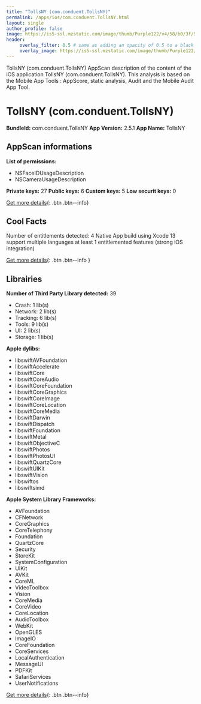 ```yaml
---
title: "TollsNY (com.conduent.TollsNY)"
permalink: /apps/ios/com.conduent.TollsNY.html
layout: single
author_profile: false
image: https://is5-ssl.mzstatic.com/image/thumb/Purple122/v4/58/b0/3f/58b03f3f-9be3-d84a-2655-ffa77835b526/AppIcon-0-0-1x_U007emarketing-0-0-0-6-0-0-sRGB-0-0-0-GLES2_U002c0-512MB-85-220-0-0.png/512x512bb.jpg
header: 
     overlay_filter: 0.5 # same as adding an opacity of 0.5 to a black background
     overlay_image: https://is5-ssl.mzstatic.com/image/thumb/Purple122/v4/58/b0/3f/58b03f3f-9be3-d84a-2655-ffa77835b526/AppIcon-0-0-1x_U007emarketing-0-0-0-6-0-0-sRGB-0-0-0-GLES2_U002c0-512MB-85-220-0-0.png/512x512bb.jpg
---
```

TollsNY (com.conduent.TollsNY) AppScan description of the content of the iOS application TollsNY (com.conduent.TollsNY). This analysis is based on the Mobile App Tools : AppScore, static analysis, Audit and the Mobile Audit App Tool.

# TollsNY (com.conduent.TollsNY)

**BundleId:** com.conduent.TollsNY
**App Version:** 2.5.1
**App Name:** TollsNY


## AppScan informations 

**List of permissions:** 
- NSFaceIDUsageDescription
- NSCameraUsageDescription
  
  
**Private keys:** 27
**Public keys:** 6
**Custom keys:** 5
**Low securit keys:** 0
  
[Get more details](/pricing.html){: .btn .btn--info}

## Cool Facts

Number of entitlements detected: 4
Native App
build using Xcode 13
support multiple languages
at least 1 entitlemented features (strong iOS integration)
  
[Get more details](/pricing.html){: .btn .btn--info }

## Librairies 
**Number of Third Party Library detected:** 39
- Crash: 1 lib(s)
- Network: 2 lib(s)
- Tracking: 6 lib(s)
- Tools: 9 lib(s)
- UI: 2 lib(s)
- Storage: 1 lib(s)


**Apple dylibs:**
- libswiftAVFoundation
- libswiftAccelerate
- libswiftCore
- libswiftCoreAudio
- libswiftCoreFoundation
- libswiftCoreGraphics
- libswiftCoreImage
- libswiftCoreLocation
- libswiftCoreMedia
- libswiftDarwin
- libswiftDispatch
- libswiftFoundation
- libswiftMetal
- libswiftObjectiveC
- libswiftPhotos
- libswiftPhotosUI
- libswiftQuartzCore
- libswiftUIKit
- libswiftVision
- libswiftos
- libswiftsimd


**Apple System Library Frameworks:**
- AVFoundation
- CFNetwork
- CoreGraphics
- CoreTelephony
- Foundation
- QuartzCore
- Security
- StoreKit
- SystemConfiguration
- UIKit
- AVKit
- CoreML
- VideoToolbox
- Vision
- CoreMedia
- CoreVideo
- CoreLocation
- AudioToolbox
- WebKit
- OpenGLES
- ImageIO
- CoreFoundation
- CoreServices
- LocalAuthentication
- MessageUI
- PDFKit
- SafariServices
- UserNotifications


  
[Get more details](/pricing.html){: .btn .btn--info}

